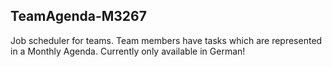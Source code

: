 TeamAgenda-M3267
----------------
Job scheduler for teams. Team members have tasks which are represented in a Monthly Agenda. Currently only available in German!

